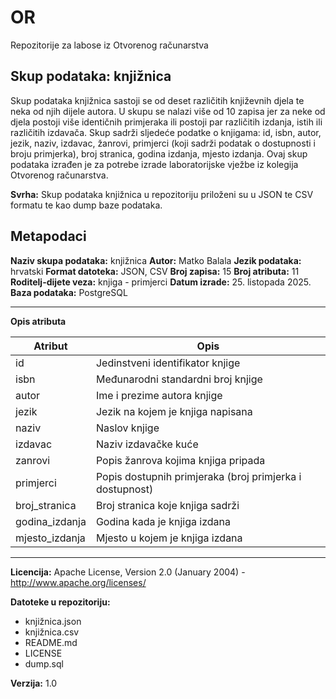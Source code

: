 # OR
Repozitorije za labose iz Otvorenog računarstva


## Skup podataka: knjižnica

Skup podataka knjižnica sastoji se od deset različitih književnih djela te neka od njih dijele autora. U skupu se nalazi više od 10 zapisa jer za neke od djela postoji više identičnih primjeraka ili postoji par različitih izdanja, istih ili različitih izdavača. Skup sadrži sljedeće podatke o knjigama: id, isbn, autor, jezik, naziv, izdavac, žanrovi, primjerci (koji sadrži podatak o dostupnosti i broju primjerka), broj stranica, godina izdanja, mjesto izdanja. Ovaj skup podataka izrađen je za potrebe izrade laboratorijske vježbe iz kolegija Otvorenog računarstva.

**Svrha:** Skup podataka knjižnica u repozitoriju priloženi su u JSON te CSV formatu te kao dump baze podataka.


## Metapodaci
**Naziv skupa podataka:** knjižnica
**Autor:** Matko Balala
**Jezik podataka:** hrvatski
**Format datoteka:** JSON, CSV
**Broj zapisa:** 15
**Broj atributa:** 11
**Roditelj-dijete veza:** knjiga - primjerci
**Datum izrade:** 25. listopada 2025.
**Baza podataka:** PostgreSQL

---

**Opis atributa**

| Atribut | Opis |
|---------|------|
| id | Jedinstveni identifikator knjige |
| isbn | Međunarodni standardni broj knjige |
| autor | Ime i prezime autora knjige |
| jezik | Jezik na kojem je knjiga napisana |
| naziv | Naslov knjige |
| izdavac | Naziv izdavačke kuće |
| zanrovi | Popis žanrova kojima knjiga pripada |
| primjerci | Popis dostupnih primjeraka (broj primjerka i dostupnost) |
| broj_stranica | Broj stranica koje knjiga sadrži |
| godina_izdanja | Godina kada je knjiga izdana |
| mjesto_izdanja | Mjesto u kojem je knjiga izdana |

---

**Licencija:**  Apache License, Version 2.0 (January 2004) - http://www.apache.org/licenses/

**Datoteke u repozitoriju:**
- knjižnica.json
- knjižnica.csv
- README.md
- LICENSE
- dump.sql

**Verzija:** 1.0
